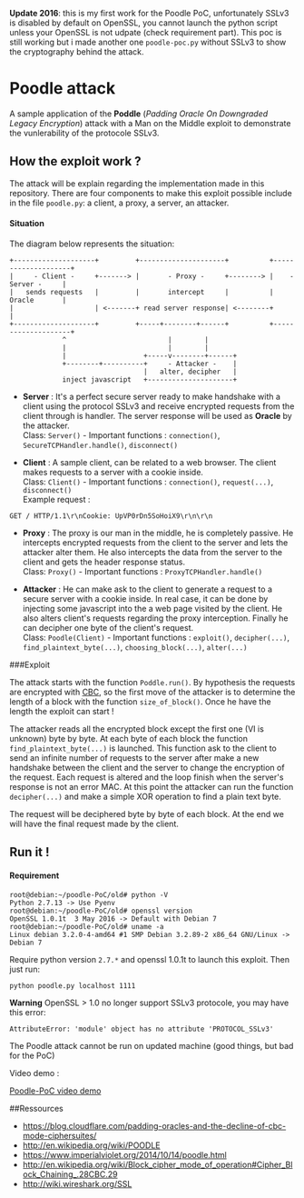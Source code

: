 **Update 2016**: this is my first work for the Poodle PoC, unfortunately SSLv3 is disabled by default on OpenSSL, you cannot launch the python script unless your OpenSSL is not udpate (check requirement part). This poc is still working but i made another one `poodle-poc.py` without SSLv3 to show the cryptography behind the attack.

# Poodle attack

A sample application of the **Poddle** (*Padding Oracle On Downgraded Legacy Encryption*) attack with a Man on the Middle exploit to demonstrate the vunlerability of the protocole SSLv3.

## How the exploit work ?

The attack will be explain regarding the implementation made in this repository. There are four components to make this exploit possible include in the file `poodle.py`:  a client, a proxy, a server, an attacker.

#### Situation

The diagram below represents the situation: 

    +--------------------+         +---------------------+          +--------------------+
    |     - Client -     +-------> |       - Proxy -     +--------> |    -  Server -     |
    |   sends requests   |         |       intercept     |          |       Oracle       |
    |                    | <-------+ read server response| <--------+                    |
    +--------------------+         +-----+--------+------+          +--------------------+
                 ^                         |        |                               
                 |                         |        |                               
                 |                   +-----v--------+------+                        
                 +--------+----------+     - Attacker -    |
                                     |   alter, decipher   |                        
                 inject javascript   +---------------------+ 

- **Server** :
It's a perfect secure server ready to make handshake with a client using the protocol SSLv3 and receive encrypted requests from the client through is handler. The server response will be used as **Oracle** by the attacker. <br />
Class: `Server()` -  Important functions : `connection()`, `SecureTCPHandler.handle()`, `disconnect()`

- **Client** :
A sample client, can be related to a web browser. The client makes requests to a server with a cookie inside. <br />
Class: `Client()` -  Important functions : `connection()`, `request(...)`, `disconnect()` <br />
Example request :
```
GET / HTTP/1.1\r\nCookie: UpVP0rDn5SoHoiX9\r\n\r\n
```

- **Proxy** :
The proxy is our man in the middle, he is completely passive. He intercepts encrypted requests from the client to the server and lets the attacker alter them. He also intercepts the data from the server to the client and gets the header response status. <br />
Class: `Proxy()` -  Important functions : `ProxyTCPHandler.handle()`

- **Attacker** : He can make ask to the client to generate a request to a secure server with a cookie inside. In real case, it can be done by injecting some javascript into the a web page visited by the client.
He also alters client's requests regarding the proxy interception. Finally he can decipher one byte of the client's request. <br />
Class: `Poodle(Client)` -  Important functions : `exploit()`, `decipher(...)`, `find_plaintext_byte(...)`, `choosing_block(...)`, `alter(...)`

###Exploit

The attack starts with the function `Poddle.run()`.
By hypothesis the requests are encrypted  with [CBC](http://en.wikipedia.org/wiki/Block_cipher_mode_of_operation#Cipher_Block_Chaining_.28CBC.29), so the first move of the attacker is to determine the length of a block with the function `size_of_block()`.
Once he have the length the exploit can start !

The attacker reads all the encrypted block except the first one (VI is unknown) byte by byte. At each byte of each block the function `find_plaintext_byte(...)` is launched. This function ask to the client to send an infinite number of requests to the server after make a new handshake between the client and the server to change the encryption of the request. 
Each request is altered and the loop finish when the server's response is not an error MAC.
At this point the attacker can run the function `decipher(...)` and make a simple XOR operation to find a plain text byte.

The request will be deciphered byte by byte of each block.
At the end we will have the final request made by the client.

## Run it !

#### Requirement 

```
root@debian:~/poodle-PoC/old# python -V
Python 2.7.13 -> Use Pyenv
root@debian:~/poodle-PoC/old# openssl version
OpenSSL 1.0.1t  3 May 2016 -> Default with Debian 7
root@debian:~/poodle-PoC/old# uname -a
Linux debian 3.2.0-4-amd64 #1 SMP Debian 3.2.89-2 x86_64 GNU/Linux -> Debian 7
```

Require python version `2.7.*` and openssl 1.0.1t to launch this exploit. Then just run:
```
python poodle.py localhost 1111
```

**Warning** OpenSSL > 1.0 no longer support SSLv3 protocole, you may have this error:
```
AttributeError: 'module' object has no attribute 'PROTOCOL_SSLv3'
```

The Poodle attack cannot be run on updated machine (good things, but bad for the PoC) 

Video demo :

[Poodle-PoC video demo](https://sendvid.com/1wjwn1qz)

##Ressources

- https://blog.cloudflare.com/padding-oracles-and-the-decline-of-cbc-mode-ciphersuites/
- http://en.wikipedia.org/wiki/POODLE
- https://www.imperialviolet.org/2014/10/14/poodle.html
- http://en.wikipedia.org/wiki/Block_cipher_mode_of_operation#Cipher_Block_Chaining_.28CBC.29
- http://wiki.wireshark.org/SSL


